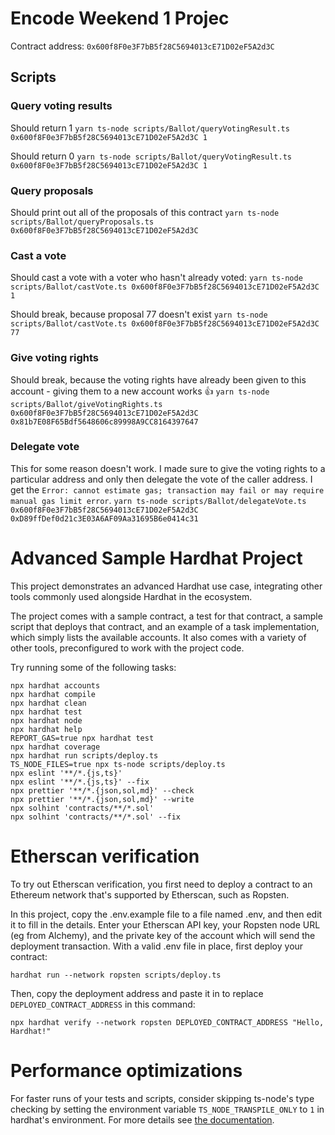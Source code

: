 # Encode Weekend 1 Projec

Contract address: `0x600f8F0e3F7bB5f28C5694013cE71D02eF5A2d3C`

## Scripts

### Query voting results

Should return 1
`yarn ts-node scripts/Ballot/queryVotingResult.ts 0x600f8F0e3F7bB5f28C5694013cE71D02eF5A2d3C 1`

Should return 0
`yarn ts-node scripts/Ballot/queryVotingResult.ts 0x600f8F0e3F7bB5f28C5694013cE71D02eF5A2d3C 1`

### Query proposals

Should print out all of the proposals of this contract
`yarn ts-node scripts/Ballot/queryProposals.ts 0x600f8F0e3F7bB5f28C5694013cE71D02eF5A2d3C`

### Cast a vote

Should cast a vote with a voter who hasn't already voted:
`yarn ts-node scripts/Ballot/castVote.ts 0x600f8F0e3F7bB5f28C5694013cE71D02eF5A2d3C 1`

Should break, because proposal 77 doesn't exist
`yarn ts-node scripts/Ballot/castVote.ts 0x600f8F0e3F7bB5f28C5694013cE71D02eF5A2d3C 77`

### Give voting rights

Should break, because the voting rights have already been given to this account - giving them to a new account works 👍 
`yarn ts-node scripts/Ballot/giveVotingRights.ts 0x600f8F0e3F7bB5f28C5694013cE71D02eF5A2d3C 0x81b7E08F65Bdf5648606c89998A9CC8164397647`

### Delegate vote

This for some reason doesn't work. I made sure to give the voting rights to a particular address and only then delegate the vote of the caller address.
I get the `Error: cannot estimate gas; transaction may fail or may require manual gas limit error`.
`yarn ts-node scripts/Ballot/delegateVote.ts 0x600f8F0e3F7bB5f28C5694013cE71D02eF5A2d3C 0xD89ffDef0d21c3E03A6AF09Aa31695B6e0414c31`



# Advanced Sample Hardhat Project

This project demonstrates an advanced Hardhat use case, integrating other tools commonly used alongside Hardhat in the ecosystem.

The project comes with a sample contract, a test for that contract, a sample script that deploys that contract, and an example of a task implementation, which simply lists the available accounts. It also comes with a variety of other tools, preconfigured to work with the project code.

Try running some of the following tasks:

```shell
npx hardhat accounts
npx hardhat compile
npx hardhat clean
npx hardhat test
npx hardhat node
npx hardhat help
REPORT_GAS=true npx hardhat test
npx hardhat coverage
npx hardhat run scripts/deploy.ts
TS_NODE_FILES=true npx ts-node scripts/deploy.ts
npx eslint '**/*.{js,ts}'
npx eslint '**/*.{js,ts}' --fix
npx prettier '**/*.{json,sol,md}' --check
npx prettier '**/*.{json,sol,md}' --write
npx solhint 'contracts/**/*.sol'
npx solhint 'contracts/**/*.sol' --fix
```

# Etherscan verification

To try out Etherscan verification, you first need to deploy a contract to an Ethereum network that's supported by Etherscan, such as Ropsten.

In this project, copy the .env.example file to a file named .env, and then edit it to fill in the details. Enter your Etherscan API key, your Ropsten node URL (eg from Alchemy), and the private key of the account which will send the deployment transaction. With a valid .env file in place, first deploy your contract:

```shell
hardhat run --network ropsten scripts/deploy.ts
```

Then, copy the deployment address and paste it in to replace `DEPLOYED_CONTRACT_ADDRESS` in this command:

```shell
npx hardhat verify --network ropsten DEPLOYED_CONTRACT_ADDRESS "Hello, Hardhat!"
```

# Performance optimizations

For faster runs of your tests and scripts, consider skipping ts-node's type checking by setting the environment variable `TS_NODE_TRANSPILE_ONLY` to `1` in hardhat's environment. For more details see [the documentation](https://hardhat.org/guides/typescript.html#performance-optimizations).
